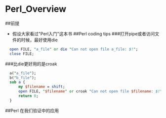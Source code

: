 # Perl_Overview
##前提
* 假设大家看过"Perl入门"这本书
##Perl coding tips
###打开pipe或者访问文件的时候，最好使用die
```perl
  open FILE, "a_file" or die "Can not open file a_file: $!";
  close FILE;
```
###比die更好用的是croak
```perl
  a("a_file");
  b("b_file");
  sub a {
      my $filename = shift;
      open FILE, "$filename" or croak "Can not open file $filename: $!";
      return 0;
  }
```
##Perl 在我们验证中的应用
